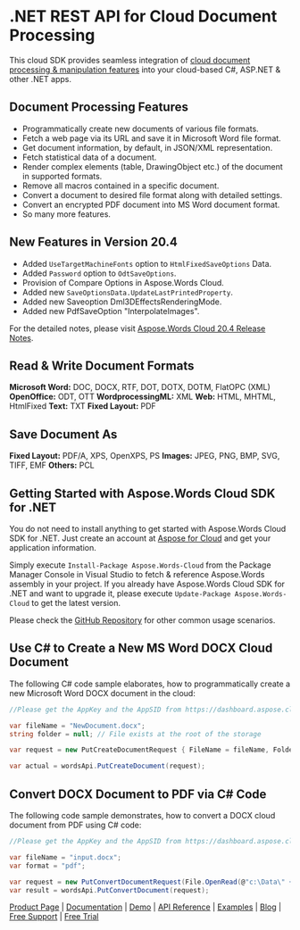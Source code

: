 # .NET REST API for Cloud Document Processing

This cloud SDK provides seamless integration of [cloud document processing & manipulation features](https://products.aspose.cloud/words/net) into your cloud-based C#, ASP.NET & other .NET apps.

## Document Processing Features

- Programmatically create new documents of various file formats.
- Fetch a web page via its URL and save it in Microsoft Word file format.
- Get document information, by default, in JSON/XML representation.
- Fetch statistical data of a document.
- Render complex elements (table, DrawingObject etc.) of the document in supported formats.
- Remove all macros contained in a specific document.
- Convert a document to desired file format along with detailed settings.
- Convert an encrypted PDF document into MS Word document format.
- So many more features.

## New Features in Version 20.4

- Added `UseTargetMachineFonts` option to `HtmlFixedSaveOptions` Data.
- Added `Password` option to `OdtSaveOptions`.
- Provision of Compare Options in Aspose.Words Cloud.
- Added new `SaveOptionsData.UpdateLastPrintedProperty`.
- Added new Saveoption Dml3DEffectsRenderingMode.
- Added new PdfSaveOption "InterpolateImages".

For the detailed notes, please visit [Aspose.Words Cloud 20.4 Release Notes](https://docs.aspose.cloud/display/wordscloud/Aspose.Words+Cloud+20.4+Release+Notes).

## Read & Write Document Formats

**Microsoft Word:** DOC, DOCX, RTF, DOT, DOTX, DOTM, FlatOPC (XML)
**OpenOffice:** ODT, OTT
**WordprocessingML:** XML
**Web:** HTML, MHTML, HtmlFixed
**Text:** TXT
**Fixed Layout:** PDF

## Save Document As

**Fixed Layout:** PDF/A, XPS, OpenXPS, PS
**Images:** JPEG, PNG, BMP, SVG, TIFF, EMF
**Others:** PCL

## Getting Started with Aspose.Words Cloud SDK for .NET

You do not need to install anything to get started with Aspose.Words Cloud SDK for .NET. Just create an account at [Aspose for Cloud](https://dashboard.aspose.cloud/#/apps) and get your application information.

Simply execute `Install-Package Aspose.Words-Cloud` from the Package Manager Console in Visual Studio to fetch & reference Aspose.Words assembly in your project. If you already have Aspose.Words Cloud SDK for .NET and want to upgrade it, please execute `Update-Package Aspose.Words-Cloud` to get the latest version.

Please check the [GitHub Repository](https://github.com/aspose-words-cloud/aspose-words-cloud-dotnet) for other common usage scenarios.

## Use C# to Create a New MS Word DOCX Cloud Document

The following C# code sample elaborates, how to programmatically create a new Microsoft Word DOCX document in the cloud:

```csharp
//Please get the AppKey and the AppSID from https://dashboard.aspose.cloud/

var fileName = "NewDocument.docx";
string folder = null; // File exists at the root of the storage

var request = new PutCreateDocumentRequest { FileName = fileName, Folder = folder };

var actual = wordsApi.PutCreateDocument(request);
```

## Convert DOCX Document to PDF via C# Code

The following code sample demonstrates, how to convert a DOCX cloud document from PDF using C# code:

```csharp
//Please get the AppKey and the AppSID from https://dashboard.aspose.cloud/

var fileName = "input.docx";
var format = "pdf";

var request = new PutConvertDocumentRequest(File.OpenRead(@"c:\Data\" + fileName), format);
var result = wordsApi.PutConvertDocument(request);
```

[Product Page](https://products.aspose.cloud/words/net) | [Documentation](https://docs.aspose.cloud/display/wordscloud/Home) | [Demo](https://products.aspose.app/words/family) | [API Reference](https://apireference.aspose.cloud/words/) | [Examples](https://github.com/aspose-words-cloud/aspose-words-cloud-dotnet) | [Blog](https://blog.aspose.cloud/category/words/) | [Free Support](https://forum.aspose.cloud/c/words) | [Free Trial](https://dashboard.aspose.cloud/#/apps)
